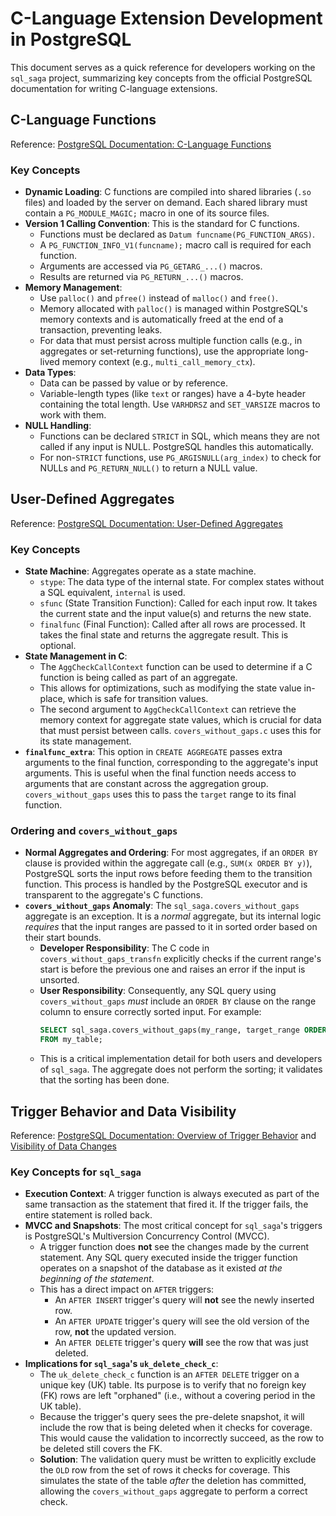 # C-Language Extension Development in PostgreSQL

This document serves as a quick reference for developers working on the `sql_saga` project, summarizing key concepts from the official PostgreSQL documentation for writing C-language extensions.

## C-Language Functions

Reference: [PostgreSQL Documentation: C-Language Functions](https://www.postgresql.org/docs/current/xfunc-c.html)

### Key Concepts

*   **Dynamic Loading**: C functions are compiled into shared libraries (`.so` files) and loaded by the server on demand. Each shared library must contain a `PG_MODULE_MAGIC;` macro in one of its source files.
*   **Version 1 Calling Convention**: This is the standard for C functions.
    *   Functions must be declared as `Datum funcname(PG_FUNCTION_ARGS)`.
    *   A `PG_FUNCTION_INFO_V1(funcname);` macro call is required for each function.
    *   Arguments are accessed via `PG_GETARG_...()` macros.
    *   Results are returned via `PG_RETURN_...()` macros.
*   **Memory Management**:
    *   Use `palloc()` and `pfree()` instead of `malloc()` and `free()`.
    *   Memory allocated with `palloc()` is managed within PostgreSQL's memory contexts and is automatically freed at the end of a transaction, preventing leaks.
    *   For data that must persist across multiple function calls (e.g., in aggregates or set-returning functions), use the appropriate long-lived memory context (e.g., `multi_call_memory_ctx`).
*   **Data Types**:
    *   Data can be passed by value or by reference.
    *   Variable-length types (like `text` or ranges) have a 4-byte header containing the total length. Use `VARHDRSZ` and `SET_VARSIZE` macros to work with them.
*   **NULL Handling**:
    *   Functions can be declared `STRICT` in SQL, which means they are not called if any input is NULL. PostgreSQL handles this automatically.
    *   For non-`STRICT` functions, use `PG_ARGISNULL(arg_index)` to check for NULLs and `PG_RETURN_NULL()` to return a NULL value.

## User-Defined Aggregates

Reference: [PostgreSQL Documentation: User-Defined Aggregates](https://www.postgresql.org/docs/current/xaggr.html)

### Key Concepts

*   **State Machine**: Aggregates operate as a state machine.
    *   `stype`: The data type of the internal state. For complex states without a SQL equivalent, `internal` is used.
    *   `sfunc` (State Transition Function): Called for each input row. It takes the current state and the input value(s) and returns the new state.
    *   `finalfunc` (Final Function): Called after all rows are processed. It takes the final state and returns the aggregate result. This is optional.
*   **State Management in C**:
    *   The `AggCheckCallContext` function can be used to determine if a C function is being called as part of an aggregate.
    *   This allows for optimizations, such as modifying the state value in-place, which is safe for transition values.
    *   The second argument to `AggCheckCallContext` can retrieve the memory context for aggregate state values, which is crucial for data that must persist between calls. `covers_without_gaps.c` uses this for its state management.
*   **`finalfunc_extra`**: This option in `CREATE AGGREGATE` passes extra arguments to the final function, corresponding to the aggregate's input arguments. This is useful when the final function needs access to arguments that are constant across the aggregation group. `covers_without_gaps` uses this to pass the `target` range to its final function.

### Ordering and `covers_without_gaps`

*   **Normal Aggregates and Ordering**: For most aggregates, if an `ORDER BY` clause is provided within the aggregate call (e.g., `SUM(x ORDER BY y)`), PostgreSQL sorts the input rows before feeding them to the transition function. This process is handled by the PostgreSQL executor and is transparent to the aggregate's C functions.
*   **`covers_without_gaps` Anomaly**: The `sql_saga.covers_without_gaps` aggregate is an exception. It is a *normal* aggregate, but its internal logic *requires* that the input ranges are passed to it in sorted order based on their start bounds.
    *   **Developer Responsibility**: The C code in `covers_without_gaps_transfn` explicitly checks if the current range's start is before the previous one and raises an error if the input is unsorted.
    *   **User Responsibility**: Consequently, any SQL query using `covers_without_gaps` *must* include an `ORDER BY` clause on the range column to ensure correctly sorted input. For example:
        ```sql
        SELECT sql_saga.covers_without_gaps(my_range, target_range ORDER BY my_range)
        FROM my_table;
        ```
    *   This is a critical implementation detail for both users and developers of `sql_saga`. The aggregate does not perform the sorting; it validates that the sorting has been done.

## Trigger Behavior and Data Visibility

Reference: [PostgreSQL Documentation: Overview of Trigger Behavior](https://www.postgresql.org/docs/current/trigger-definition.html) and [Visibility of Data Changes](https://www.postgresql.org/docs/current/trigger-datachanges.html)

### Key Concepts for `sql_saga`

*   **Execution Context**: A trigger function is always executed as part of the same transaction as the statement that fired it. If the trigger fails, the entire statement is rolled back.
*   **MVCC and Snapshots**: The most critical concept for `sql_saga`'s triggers is PostgreSQL's Multiversion Concurrency Control (MVCC).
    *   A trigger function does **not** see the changes made by the current statement. Any SQL query executed inside the trigger function operates on a snapshot of the database as it existed *at the beginning of the statement*.
    *   This has a direct impact on `AFTER` triggers:
        *   An `AFTER INSERT` trigger's query will **not** see the newly inserted row.
        *   An `AFTER UPDATE` trigger's query will see the old version of the row, **not** the updated version.
        *   An `AFTER DELETE` trigger's query **will** see the row that was just deleted.
*   **Implications for `sql_saga`'s `uk_delete_check_c`**:
    *   The `uk_delete_check_c` function is an `AFTER DELETE` trigger on a unique key (UK) table. Its purpose is to verify that no foreign key (FK) rows are left "orphaned" (i.e., without a covering period in the UK table).
    *   Because the trigger's query sees the pre-delete snapshot, it will include the row that is being deleted when it checks for coverage. This would cause the validation to incorrectly succeed, as the row to be deleted still covers the FK.
    *   **Solution**: The validation query must be written to explicitly exclude the `OLD` row from the set of rows it checks for coverage. This simulates the state of the table *after* the deletion has committed, allowing the `covers_without_gaps` aggregate to perform a correct check.
